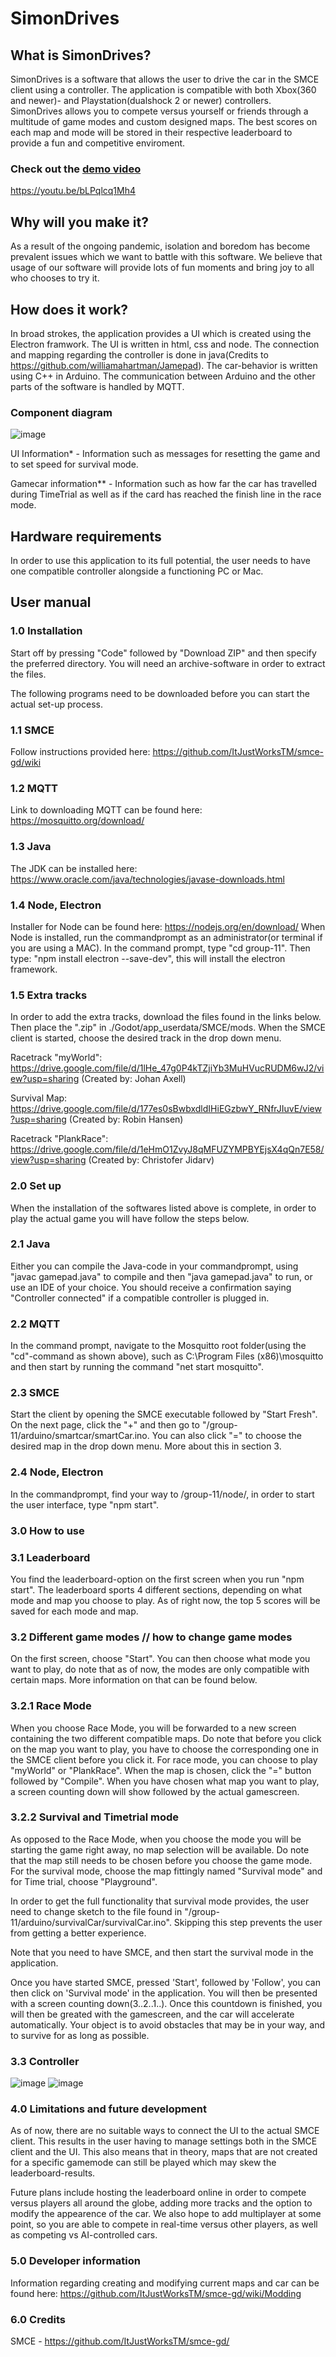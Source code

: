 # SimonDrives

## What is SimonDrives?

SimonDrives is a software that allows the user to drive the car in the SMCE client using a controller. The application is compatible with both Xbox(360 and newer)- and Playstation(dualshock 2 or newer) controllers. SimonDrives allows you to compete versus yourself or friends through a multitude of game modes and custom designed maps. The best scores on each map and mode will be stored in their respective leaderboard to provide a fun and competitive enviroment. 

### Check out the [demo video](https://youtu.be/bLPqlcq1Mh4)

https://youtu.be/bLPqlcq1Mh4


## Why will you make it?

As a result of the ongoing pandemic, isolation and boredom has become prevalent issues which we want to battle with this software. We believe that usage of our software will provide lots of fun moments and bring joy to all who chooses to try it. 

## How does it work?

In broad strokes, the application provides a UI which is created using the Electron framwork. The UI is written in html, css and node. The connection and mapping regarding the controller is done in java(Credits to https://github.com/williamahartman/Jamepad). The car-behavior is written using C++ in Arduino. The communication between Arduino and the other parts of the software is handled by MQTT. 

### Component diagram
![image](https://user-images.githubusercontent.com/71591829/119969477-e4df8280-bfae-11eb-87bd-69f54b4d02e2.png)

UI Information* - Information such as messages for resetting the game and to set speed for survival mode.

Gamecar information** - Information such as how far the car has travelled during TimeTrial as well as if the card has reached the finish line in the race mode. 

## Hardware requirements

In order to use this application to its full potential, the user needs to have one compatible controller alongside a functioning PC or Mac.

## User manual

### 1.0 Installation

Start off by pressing "Code" followed by "Download ZIP" and then specify the preferred directory. You will need an archive-software in order to extract the files. 

The following programs need to be downloaded before you can start the actual set-up process. 

### 1.1  SMCE 
Follow instructions provided here: https://github.com/ItJustWorksTM/smce-gd/wiki

### 1.2  MQTT
Link to downloading MQTT can be found here: https://mosquitto.org/download/

### 1.3  Java
The JDK can be installed here: https://www.oracle.com/java/technologies/javase-downloads.html

### 1.4  Node, Electron
Installer for Node can be found here: https://nodejs.org/en/download/
When Node is installed, run the commandprompt as an administrator(or terminal if you are using a MAC). In the command prompt, type "cd group-11".
Then type: "npm install electron --save-dev", this will install the electron framework.

### 1.5 Extra tracks
In order to add the extra tracks, download the files found in the links below. Then place the ".zip" in ./Godot/app_userdata/SMCE/mods. When the SMCE client is started, choose the desired track in the drop down menu.

Racetrack "myWorld": https://drive.google.com/file/d/1lHe_47g0P4kTZjiYb3MuHVucRUDM6wJ2/view?usp=sharing (Created by: Johan Axell)

Survival Map: https://drive.google.com/file/d/177es0sBwbxdldIHiEGzbwY_RNfrJIuvE/view?usp=sharing (Created by: Robin Hansen)

Racetrack "PlankRace": https://drive.google.com/file/d/1eHmO1ZvyJ8qMFUZYMPBYEjsX4qQn7E58/view?usp=sharing (Created by: Christofer Jidarv)

### 2.0 Set up 
When the installation of the softwares listed above is complete, in order to play the actual game you will have follow the steps below. 

### 2.1 Java 
Either you can compile the Java-code in your commandprompt, using "javac gamepad.java" to compile and then "java gamepad.java" to run, or use an IDE of your choice. You should receive a confirmation saying "Controller connected" if a compatible controller is plugged in. 

### 2.2 MQTT
In the command prompt, navigate to the Mosquitto root folder(using the "cd"-command as shown above), such as C:\Program Files (x86)\mosquitto and then start by running the command "net start mosquitto".


### 2.3 SMCE
Start the client by opening the SMCE executable followed by "Start Fresh". On the next page, click the "+" and then go to "/group-11/arduino/smartcar/smartCar.ino. You can also click "=" to choose the desired map in the drop down menu. More about this in section 3.

### 2.4 Node, Electron
In the commandprompt, find your way to /group-11/node/, in order to start the user interface, type "npm start". 

### 3.0 How to use

### 3.1 Leaderboard
You find the leaderboard-option on the first screen when you run "npm start". The leaderboard sports 4 different sections, depending on what mode and map you choose to play. As of right now, the top 5 scores will be saved for each mode and map. 

### 3.2 Different game modes // how to change game modes 
On the first screen, choose "Start". You can then choose what mode you want to play, do note that as of now, the modes are only compatible with certain maps. More information on that can be found below.

### 3.2.1 Race Mode
When you choose Race Mode, you will be forwarded to a new screen containing the two different compatible maps. Do note that before you click on the map you want to play, you have to choose the corresponding one in the SMCE client before you click it. For race mode, you can choose to play "myWorld" or "PlankRace". When the map is chosen, click the "=" button followed by "Compile". When you have chosen what map you want to play, a screen counting down will show followed by the actual gamescreen. 

### 3.2.2 Survival and Timetrial mode
As opposed to the Race Mode, when you choose the mode you will be starting the game right away, no map selection will be available. Do note that the map still needs to be chosen before you choose the game mode. For the survival mode, choose the map fittingly named "Survival mode" and for Time trial, choose "Playground". 

In order to get the full functionality that survival mode provides, the user need to change sketch to the file found in "/group-11/arduino/survivalCar/survivalCar.ino". Skipping this step prevents the user from getting a better experience.


Note that you need to have SMCE, and then start the survival mode in the application.

Once you have started SMCE, pressed 'Start', followed by 'Follow', you can then click on 'Survival mode' in the application. You will then be presented with a screen counting down(3..2..1..). Once this countdown is finished, you will then be greated with the gamescreen, and the car will accelerate automatically. Your object is to avoid obstacles that may be in your way, and to survive for as long as possible.

### 3.3 Controller
![image](https://user-images.githubusercontent.com/71591829/119828154-31b55180-befa-11eb-9b59-3d571dcbf327.png)
![image](https://user-images.githubusercontent.com/71591829/119825347-23196b00-bef7-11eb-9d2c-513f3cf600d2.png)

### 4.0 Limitations and future development
As of now, there are no suitable ways to connect the UI to the actual SMCE client. This results in the user having to manage settings both in the SMCE client and the UI. This also means that in theory, maps that are not created for a specific gamemode can still be played which may skew the leaderboard-results. 

Future plans include hosting the leaderboard online in order to compete versus players all around the globe, adding more tracks and the option to modify the appearence of the car. We also hope to add multiplayer at some point, so you are able to compete in real-time versus other players, as well as competing vs AI-controlled cars. 

### 5.0 Developer information
Information regarding creating and modifying current maps and car can be found here: https://github.com/ItJustWorksTM/smce-gd/wiki/Modding

### 6.0 Credits
SMCE - https://github.com/ItJustWorksTM/smce-gd/








